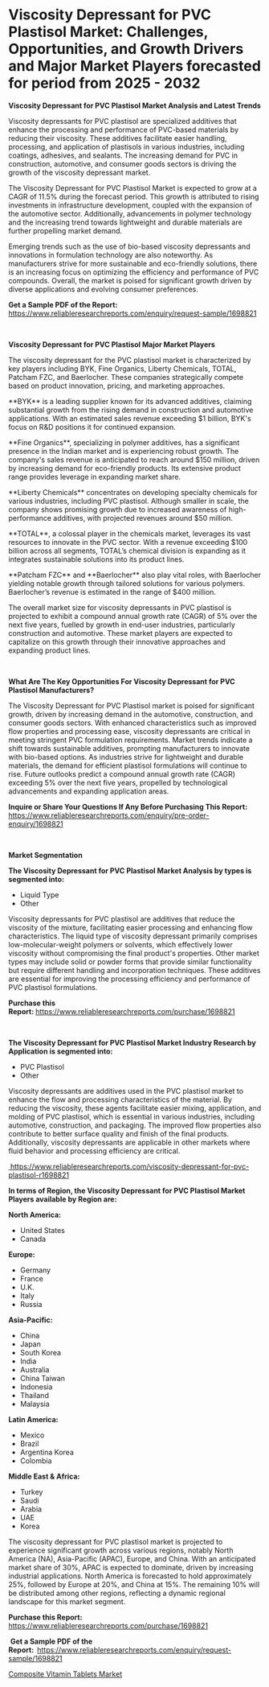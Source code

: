 <p><h1>Viscosity Depressant for PVC Plastisol Market: Challenges, Opportunities, and Growth Drivers and Major Market Players forecasted for period from 2025 - 2032</h1></p><p><strong>Viscosity Depressant for PVC Plastisol Market Analysis and Latest Trends</strong></p>
<p><p>Viscosity depressants for PVC plastisol are specialized additives that enhance the processing and performance of PVC-based materials by reducing their viscosity. These additives facilitate easier handling, processing, and application of plastisols in various industries, including coatings, adhesives, and sealants. The increasing demand for PVC in construction, automotive, and consumer goods sectors is driving the growth of the viscosity depressant market.</p><p>The Viscosity Depressant for PVC Plastisol Market is expected to grow at a CAGR of 11.5% during the forecast period. This growth is attributed to rising investments in infrastructure development, coupled with the expansion of the automotive sector. Additionally, advancements in polymer technology and the increasing trend towards lightweight and durable materials are further propelling market demand.</p><p>Emerging trends such as the use of bio-based viscosity depressants and innovations in formulation technology are also noteworthy. As manufacturers strive for more sustainable and eco-friendly solutions, there is an increasing focus on optimizing the efficiency and performance of PVC compounds. Overall, the market is poised for significant growth driven by diverse applications and evolving consumer preferences.</p></p>
<p><strong>Get a Sample PDF of the Report:&nbsp;</strong> <a href="https://www.reliableresearchreports.com/enquiry/request-sample/1698821?utm_campaign=48&utm_medium=2&utm_source=Github&utm_content=ia&utm_term=09012025&utm_id=viscosity-depressant-for-pvc-plastisol">https://www.reliableresearchreports.com/enquiry/request-sample/1698821</a></p>
<p>&nbsp;</p>
<p><strong>Viscosity Depressant for PVC Plastisol Major Market Players</strong></p>
<p><p>The viscosity depressant for the PVC plastisol market is characterized by key players including BYK, Fine Organics, Liberty Chemicals, TOTAL, Patcham FZC, and Baerlocher. These companies strategically compete based on product innovation, pricing, and marketing approaches.</p><p>**BYK** is a leading supplier known for its advanced additives, claiming substantial growth from the rising demand in construction and automotive applications. With an estimated sales revenue exceeding $1 billion, BYK's focus on R&D positions it for continued expansion.</p><p>**Fine Organics**, specializing in polymer additives, has a significant presence in the Indian market and is experiencing robust growth. The company's sales revenue is anticipated to reach around $150 million, driven by increasing demand for eco-friendly products. Its extensive product range provides leverage in expanding market share.</p><p>**Liberty Chemicals** concentrates on developing specialty chemicals for various industries, including PVC plastisol. Although smaller in scale, the company shows promising growth due to increased awareness of high-performance additives, with projected revenues around $50 million.</p><p>**TOTAL**, a colossal player in the chemicals market, leverages its vast resources to innovate in the PVC sector. With a revenue exceeding $100 billion across all segments, TOTAL’s chemical division is expanding as it integrates sustainable solutions into its product lines.</p><p>**Patcham FZC** and **Baerlocher** also play vital roles, with Baerlocher yielding notable growth through tailored solutions for various polymers. Baerlocher’s revenue is estimated in the range of $400 million.</p><p>The overall market size for viscosity depressants in PVC plastisol is projected to exhibit a compound annual growth rate (CAGR) of 5% over the next five years, fuelled by growth in end-user industries, particularly construction and automotive. These market players are expected to capitalize on this growth through their innovative approaches and expanding product lines.</p></p>
<p>&nbsp;</p>
<p><strong>What Are The Key Opportunities For Viscosity Depressant for PVC Plastisol Manufacturers?</strong></p>
<p><p>The Viscosity Depressant for PVC Plastisol market is poised for significant growth, driven by increasing demand in the automotive, construction, and consumer goods sectors. With enhanced characteristics such as improved flow properties and processing ease, viscosity depressants are critical in meeting stringent PVC formulation requirements. Market trends indicate a shift towards sustainable additives, prompting manufacturers to innovate with bio-based options. As industries strive for lightweight and durable materials, the demand for efficient plastisol formulations will continue to rise. Future outlooks predict a compound annual growth rate (CAGR) exceeding 5% over the next five years, propelled by technological advancements and expanding application areas.</p></p>
<p><strong>Inquire or Share Your Questions If Any Before Purchasing This Report:</strong> <a href="https://www.reliableresearchreports.com/enquiry/pre-order-enquiry/1698821?utm_campaign=48&utm_medium=2&utm_source=Github&utm_content=ia&utm_term=09012025&utm_id=viscosity-depressant-for-pvc-plastisol">https://www.reliableresearchreports.com/enquiry/pre-order-enquiry/1698821</a></p>
<p>&nbsp;</p>
<p><strong>Market Segmentation</strong></p>
<p><strong>The Viscosity Depressant for PVC Plastisol Market Analysis by types is segmented into:</strong></p>
<p><ul><li>Liquid Type</li><li>Other</li></ul></p>
<p><p>Viscosity depressants for PVC plastisol are additives that reduce the viscosity of the mixture, facilitating easier processing and enhancing flow characteristics. The liquid type of viscosity depressant primarily comprises low-molecular-weight polymers or solvents, which effectively lower viscosity without compromising the final product's properties. Other market types may include solid or powder forms that provide similar functionality but require different handling and incorporation techniques. These additives are essential for improving the processing efficiency and performance of PVC plastisol formulations.</p></p>
<p><strong>Purchase this Report:&nbsp;</strong><a href="https://www.reliableresearchreports.com/purchase/1698821?utm_campaign=48&utm_medium=2&utm_source=Github&utm_content=ia&utm_term=09012025&utm_id=viscosity-depressant-for-pvc-plastisol">https://www.reliableresearchreports.com/purchase/1698821</a></p>
<p>&nbsp;</p>
<p><strong>The Viscosity Depressant for PVC Plastisol Market Industry Research by Application is segmented into:</strong></p>
<p><ul><li>PVC Plastisol</li><li>Other</li></ul></p>
<p><p>Viscosity depressants are additives used in the PVC plastisol market to enhance the flow and processing characteristics of the material. By reducing the viscosity, these agents facilitate easier mixing, application, and molding of PVC plastisol, which is essential in various industries, including automotive, construction, and packaging. The improved flow properties also contribute to better surface quality and finish of the final products. Additionally, viscosity depressants are applicable in other markets where fluid behavior and processing efficiency are critical.</p></p>
<p><a href="https://www.reliableresearchreports.com/viscosity-depressant-for-pvc-plastisol-r1698821?utm_campaign=48&utm_medium=2&utm_source=Github&utm_content=ia&utm_term=09012025&utm_id=viscosity-depressant-for-pvc-plastisol">&nbsp;https://www.reliableresearchreports.com/viscosity-depressant-for-pvc-plastisol-r1698821</a></p>
<p><strong>In terms of Region, the Viscosity Depressant for PVC Plastisol Market Players available by Region are:</strong></p>
<p>
    <p> <strong> North America: </strong>
        <ul>
            <li>United States</li>
            <li>Canada</li>
        </ul>
        </p> 
    <p> <strong> Europe: </strong>
        <ul>
            <li>Germany</li>
            <li>France</li>
            <li>U.K.</li>
            <li>Italy</li>
            <li>Russia</li>
        </ul>
        </p> 
    <p> <strong> Asia-Pacific: </strong>
        <ul>
            <li>China</li>
            <li>Japan</li>
            <li>South Korea</li>
            <li>India</li>
            <li>Australia</li>
            <li>China Taiwan</li>
            <li>Indonesia</li>
            <li>Thailand</li>
            <li>Malaysia</li>
        </ul>
        </p> 
    <p> <strong> Latin America: </strong>
        <ul>
            <li>Mexico</li>
            <li>Brazil</li>
            <li>Argentina Korea</li>
            <li>Colombia</li>
        </ul>
        </p> 
    <p> <strong> Middle East & Africa: </strong>
        <ul>
            <li>Turkey</li>
            <li>Saudi</li>
            <li>Arabia</li>
            <li>UAE</li>
            <li>Korea</li>
        </ul>
    </p>
    </p>
<p><p>The viscosity depressant for PVC plastisol market is projected to experience significant growth across various regions, notably North America (NA), Asia-Pacific (APAC), Europe, and China. With an anticipated market share of 30%, APAC is expected to dominate, driven by increasing industrial applications. North America is forecasted to hold approximately 25%, followed by Europe at 20%, and China at 15%. The remaining 10% will be distributed among other regions, reflecting a dynamic regional landscape for this market segment.</p></p>
<p><strong>Purchase this Report: </strong><a href="https://www.reliableresearchreports.com/purchase/1698821?utm_campaign=48&utm_medium=2&utm_source=Github&utm_content=ia&utm_term=09012025&utm_id=viscosity-depressant-for-pvc-plastisol">https://www.reliableresearchreports.com/purchase/1698821</a></p>
<p>&nbsp;<strong>Get a Sample PDF of the Report:&nbsp;&nbsp;</strong><a href="https://www.reliableresearchreports.com/enquiry/request-sample/1698821?utm_campaign=48&utm_medium=2&utm_source=Github&utm_content=ia&utm_term=09012025&utm_id=viscosity-depressant-for-pvc-plastisol">https://www.reliableresearchreports.com/enquiry/request-sample/1698821</a></p>
<p><strong></strong></p>
<p><p><a href="https://github.com/mathastilley812967/Market-Research-Report-List-1/blob/main/composite-vitamin-tablets-market.md?utm_campaign=48&utm_medium=2&utm_source=Github&utm_content=ia&utm_term=09012025&utm_id=viscosity-depressant-for-pvc-plastisol">Composite Vitamin Tablets Market</a></p></p>